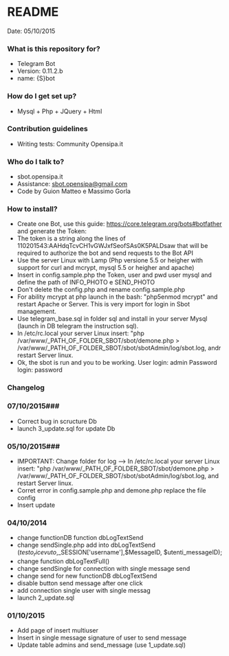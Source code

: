 # README #

Date: 05/10/2015


### What is this repository for? ###

* Telegram Bot
* Version: 0.11.2.b
* name: {S}bot

### How do I get set up? ###

* Mysql + Php + JQuery + Html


### Contribution guidelines ###

* Writing tests: Community Opensipa.it


### Who do I talk to? ###

* sbot.opensipa.it
* Assistance: sbot.opensipa@gmail.com
* Code by Guion Matteo e Massimo Gorla

### How to install? ###

* Create one Bot, use this guide: https://core.telegram.org/bots#botfather and generate the Token:
* The token is a string along the lines of 110201543:AAHdqTcvCH1vGWJxfSeofSAs0K5PALDsaw that will be required to authorize the bot and send requests to the Bot API
* Use the server Linux with Lamp (Php versione 5.5 or heigher with support for curl and mcrypt, mysql 5.5 or heigher and apache)
* Insert in config.sample.php the Token, user and pwd user mysql and define the path of INFO_PHOTO e SEND_PHOTO
* Don't delete the config.php and rename config.sample.php
* For ability mcrypt at php launch in the bash: "php5enmod mcrypt" and restart Apache or Server. This is very import for login in Sbot management.
* Use telegram_base.sql in folder sql and install in your server Mysql (launch in DB telegram the instruction sql).
* In /etc/rc.local your server Linux insert: "php /var/www/_PATH_OF_FOLDER_SBOT/sbot/demone.php > /var/www/_PATH_OF_FOLDER_SBOT/sbot/sbotAdmin/log/sbot.log, andr restart Server linux.
* Ok, the sbot is run and you to be working. User login: admin Password login: password


### Changelog ###

### 07/10/2015###
* Correct bug in scructure Db
* launch 3_update.sql for update Db

### 05/10/2015###
* IMPORTANT: Change folder for log --> In /etc/rc.local your server Linux insert: "php /var/www/_PATH_OF_FOLDER_SBOT/sbot/demone.php > /var/www/_PATH_OF_FOLDER_SBOT/sbot/sbotAdmin/log/sbot.log, and restart Server linux.
* Corret error in config.sample.php and demone.php replace the file config
* Insert update

### 04/10/2014 ###
* change functionDB function dbLogTextSend
* change sendSingle.php add into dbLogTextSend ($testo_ricevuto,$_SESSION['username'],$MessageID, $utenti_messageID);
* change function dbLogTextFull()
* change sendSingle for connection with single message send
* change send for new functionDB dbLogTextSend
* disable button send message after one click
* add connection single user with single messag
* launch 2_update.sql

### 01/10/2015 ###
* Add page of insert multiuser
* Insert in single message signature of user to send message
* Update table admins and send_message (use 1_update.sql)


